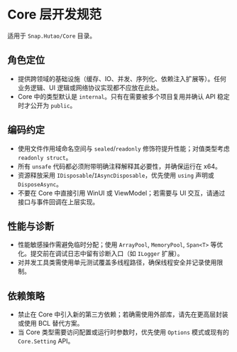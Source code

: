# Core 层开发规范

适用于 `Snap.Hutao/Core` 目录。

## 角色定位
- 提供跨领域的基础设施（缓存、IO、并发、序列化、依赖注入扩展等）。任何业务逻辑、UI 逻辑或网络协议实现都不应放在此处。
- Core 中的类型默认是 `internal`。只有在需要被多个项目复用并确认 API 稳定时才公开为 `public`。

## 编码约定
- 使用文件作用域命名空间与 `sealed`/`readonly` 修饰符提升性能；对值类型考虑 `readonly struct`。
- 所有 `unsafe` 代码都必须附带明确注释解释其必要性，并确保运行在 x64。
- 资源释放采用 `IDisposable`/`IAsyncDisposable`，优先使用 `using` 声明或 `DisposeAsync`。
- 不要在 Core 中直接引用 WinUI 或 ViewModel；若需要与 UI 交互，请通过接口与事件回调在上层实现。

## 性能与诊断
- 性能敏感操作需避免临时分配；使用 `ArrayPool`, `MemoryPool`, `Span<T>` 等优化。提交前在调试日志中留有诊断入口（如 `ILogger` 扩展）。
- 对并发工具类需使用单元测试覆盖多线程路径，确保线程安全并记录使用限制。

## 依赖策略
- 禁止在 Core 中引入新的第三方依赖；若确需使用外部库，请先在更高层封装或使用 BCL 替代方案。
- 当 Core 类型需要访问配置或运行时参数时，优先使用 `Options` 模式或现有的 `Core.Setting` API。
